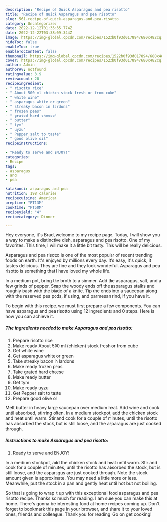 ```yaml
---
description: "Recipe of Quick Asparagus and pea risotto"
title: "Recipe of Quick Asparagus and pea risotto"
slug: 561-recipe-of-quick-asparagus-and-pea-risotto
category: Uncategorized
date: 2022-12-12T01:35:35.774Z
date: 2022-12-22T03:38:09.344Z
image: https://img-global.cpcdn.com/recipes/1522b0f93d017894/680x482cq70/asparagus-and-pea-risotto-recipe-main-photo.jpg
hideToc: false
enableToc: true
enableTocContent: false
thumbnail: https://img-global.cpcdn.com/recipes/1522b0f93d017894/680x482cq70/asparagus-and-pea-risotto-recipe-main-photo.jpg
cover: https://img-global.cpcdn.com/recipes/1522b0f93d017894/680x482cq70/asparagus-and-pea-risotto-recipe-main-photo.jpg
author: Admin
authorAv: notfound
ratingvalue: 3.9
reviewcount: 20
recipeingredient:
- " risotto rice"
- " About 500 ml chicken stock fresh or from cube"
- " white wine"
- " asparagus white or green"
- " streaky bacon in lardons"
- " frozen peas"
- " grated hard cheese"
- " butter"
- " tym"
- " uyzu"
- " Pepper salt to taste"
- " good olive oil"
recipeinstructions:

- "Ready to serve and ENJOY!"
categories:
- Recipe
tags:
- asparagus
- and
- pea

katakunci: asparagus and pea 
nutrition: 198 calories
recipecuisine: American
preptime: "PT13M"
cooktime: "PT50M"
recipeyield: "4"
recipecategory: Dinner

---
```



Hey everyone, it's Brad, welcome to my recipe page. Today, I will show you a way to make a distinctive dish, asparagus and pea risotto. One of my favorites. This time, I will make it a little bit tasty. This will be really delicious.

Asparagus and pea risotto is one of the most popular of recent trending foods on earth. It's enjoyed by millions every day. It's easy, it's quick, it tastes delicious. They are fine and they look wonderful. Asparagus and pea risotto is something that I have loved my whole life.

In a medium pot, bring the broth to a simmer. Add the asparagus, salt, and a few grinds of pepper. Snap the woody ends off the asparagus stalks and roughly bash with the blade of a knife. Tip the ends into a saucepan along with the reserved pea pods, if using, and parmesan rind, if you have it.


To begin with this recipe, we must first prepare a few components. You can have asparagus and pea risotto using 12 ingredients and 0 steps. Here is how you can achieve it.

<!--inarticleads1-->

##### The ingredients needed to make Asparagus and pea risotto:

1. Prepare  risotto rice
1. Make ready  About 500 ml (chicken) stock fresh or from cube
1. Get  white wine
1. Get  asparagus white or green
1. Take  streaky bacon in lardons
1. Make ready  frozen peas
1. Take  grated hard cheese
1. Make ready  butter
1. Get  tym
1. Make ready  uyzu
1. Get  Pepper salt to taste
1. Prepare  good olive oil


Melt butter in heavy large saucepan over medium heat. Add wine and cook until absorbed, stirring often. In a medium stockpot, add the chicken stock and heat until warm. Stir and cook for a couple of minutes, until the risotto has absorbed the stock, but is still loose, and the asparagus are just cooked through. 

<!--inarticleads2-->

##### Instructions to make Asparagus and pea risotto:


1. Ready to serve and ENJOY!

In a medium stockpot, add the chicken stock and heat until warm. Stir and cook for a couple of minutes, until the risotto has absorbed the stock, but is still loose, and the asparagus are just cooked through. Note the stock amount given is approximate. You may need a little more or less. Meanwhile, put the stock in a pan and gently heat until hot but not boiling. 

So that is going to wrap it up with this exceptional food asparagus and pea risotto recipe. Thanks so much for reading. I am sure you can make this at home. There's gonna be interesting food at home recipes coming up. Don't forget to bookmark this page in your browser, and share it to your loved ones, friends and colleague. Thank you for reading. Go on get cooking!
